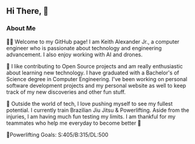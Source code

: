 ## Hi There, 👋

### About Me

👨‍🎓 Welcome to my GitHub page! I am Keith Alexander Jr., a computer engineer who is passionate about technology and engineering advancement. I also enjoy working with AI and drones.

💾 I like contributing to Open Source projects and am really enthusiastic about learning new technology. I have graduated with a Bachelor's of Science degree in Computer Engineering. I've been working on personal software development projects and my personal website as well to keep track of my new discoveries and other fun stuff.

👘 Outside the world of tech, I love pushing myself to see my fullest potential. I  currently train Brazilian Jiu Jitsu & Powerlifting. Aside from the injuries, I am having much fun testing my limits. I am thankful for my teammates who help me everyday to become better 🤟

🥟Powerlifting Goals: S:405/B:315/DL:500
